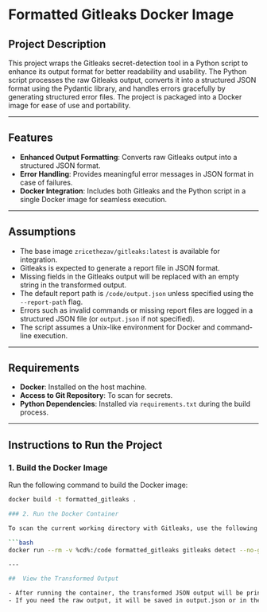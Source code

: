 # Formatted Gitleaks Docker Image

## Project Description

This project wraps the Gitleaks secret-detection tool in a Python script to enhance its output format for better readability and usability. The Python script processes the raw Gitleaks output, converts it into a structured JSON format using the Pydantic library, and handles errors gracefully by generating structured error files. The project is packaged into a Docker image for ease of use and portability.

---

## Features

- **Enhanced Output Formatting**: Converts raw Gitleaks output into a structured JSON format.
- **Error Handling**: Provides meaningful error messages in JSON format in case of failures.
- **Docker Integration**: Includes both Gitleaks and the Python script in a single Docker image for seamless execution.

---

## Assumptions

- The base image `zricethezav/gitleaks:latest` is available for integration.
- Gitleaks is expected to generate a report file in JSON format.
- Missing fields in the Gitleaks output will be replaced with an empty string in the transformed output.
- The default report path is `/code/output.json` unless specified using the `--report-path` flag.
- Errors such as invalid commands or missing report files are logged in a structured JSON file (or `output.json` if not specified).
- The script assumes a Unix-like environment for Docker and command-line execution.

---

## Requirements

- **Docker**: Installed on the host machine.
- **Access to Git Repository**: To scan for secrets.
- **Python Dependencies**: Installed via `requirements.txt` during the build process.

---

## Instructions to Run the Project

### 1. Build the Docker Image

Run the following command to build the Docker image:

```bash
docker build -t formatted_gitleaks .

### 2. Run the Docker Container

To scan the current working directory with Gitleaks, use the following command:

```bash
docker run --rm -v %cd%:/code formatted_gitleaks gitleaks detect --no-git --report-path /code/output.json /code/

---

##  View the Transformed Output

- After running the container, the transformed JSON output will be printed to the console.e.
- If you need the raw output, it will be saved in output.json or in the specified path in the working directory.

